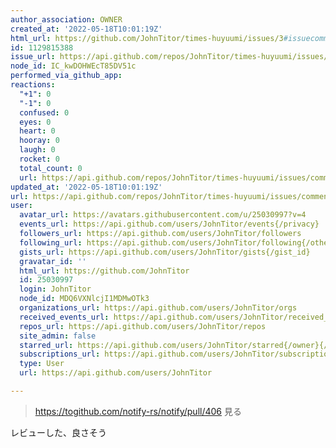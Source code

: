```yaml
---
author_association: OWNER
created_at: '2022-05-18T10:01:19Z'
html_url: https://github.com/JohnTitor/times-huyuumi/issues/3#issuecomment-1129815388
id: 1129815388
issue_url: https://api.github.com/repos/JohnTitor/times-huyuumi/issues/3
node_id: IC_kwDOHWEcT85DV51c
performed_via_github_app: 
reactions:
  "+1": 0
  "-1": 0
  confused: 0
  eyes: 0
  heart: 0
  hooray: 0
  laugh: 0
  rocket: 0
  total_count: 0
  url: https://api.github.com/repos/JohnTitor/times-huyuumi/issues/comments/1129815388/reactions
updated_at: '2022-05-18T10:01:19Z'
url: https://api.github.com/repos/JohnTitor/times-huyuumi/issues/comments/1129815388
user:
  avatar_url: https://avatars.githubusercontent.com/u/25030997?v=4
  events_url: https://api.github.com/users/JohnTitor/events{/privacy}
  followers_url: https://api.github.com/users/JohnTitor/followers
  following_url: https://api.github.com/users/JohnTitor/following{/other_user}
  gists_url: https://api.github.com/users/JohnTitor/gists{/gist_id}
  gravatar_id: ''
  html_url: https://github.com/JohnTitor
  id: 25030997
  login: JohnTitor
  node_id: MDQ6VXNlcjI1MDMwOTk3
  organizations_url: https://api.github.com/users/JohnTitor/orgs
  received_events_url: https://api.github.com/users/JohnTitor/received_events
  repos_url: https://api.github.com/users/JohnTitor/repos
  site_admin: false
  starred_url: https://api.github.com/users/JohnTitor/starred{/owner}{/repo}
  subscriptions_url: https://api.github.com/users/JohnTitor/subscriptions
  type: User
  url: https://api.github.com/users/JohnTitor

---
```

> https://togithub.com/notify-rs/notify/pull/406 見る

レビューした、良さそう